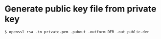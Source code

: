 # Generate public key file from private key

```shell
$ openssl rsa -in private.pem -pubout -outform DER -out public.der
```
